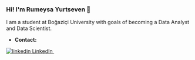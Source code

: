 ### Hi! I'm Rumeysa Yurtseven 👋
I am a student at Boğaziçi University with goals of becoming a Data Analyst and Data Scientist.
 - **Contact:** 
 <p>
  <a href="https://www.linkedin.com/in/rumeysayurtseven/" rel="nofollow noreferrer">
    <img src="https://i.stack.imgur.com/gVE0j.png" alt="linkedin"> LinkedIn
  </a> &nbsp; 
</p> 


<!--
**rumeysayurtseven/rumeysayurtseven** is a ✨ _special_ ✨ repository because its `README.md` (this file) appears on your GitHub profile.

Here are some ideas to get you started:

- 🔭 I’m currently working on ...
- 🌱 I’m currently learning ...
- 👯 I’m looking to collaborate on ...
- 🤔 I’m looking for help with ...
- 💬 Ask me about ...
- 📫 How to reach me: ...
- 😄 Pronouns: ...
- ⚡ Fun fact: ...
-->
